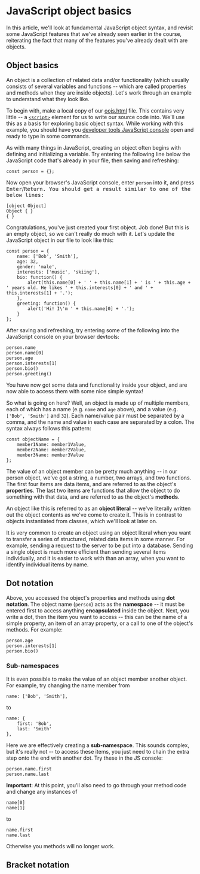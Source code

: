 # JavaScript object basics

In this article, we'll look at fundamental JavaScript object syntax, and revisit some JavaScript features that we've already seen earlier in the course, reiterating the fact that many of the features you've already dealt with are objects.

## Object basics

An object is a collection of related data and/or functionality (which usually consists of several variables and functions -- which are called properties and methods when they are inside objects). Let's work through an example to understand what they look like.

To begin with, make a local copy of our [oojs.html](https://github.com/mdn/learning-area/blob/master/javascript/oojs/introduction/oojs.html) file. This contains very little -- a [`<script>`](https://developer.mozilla.org/en-US/docs/Web/HTML/Element/script) element for us to write our source code into. We'll use this as a basis for exploring basic object syntax. While working with this example, you should have you [developer tools JavaScript console](https://developer.mozilla.org/en-US/docs/Learn/Common_questions/What_are_browser_developer_tools#the_javascript_console) open and ready to type in some commands.

As with many things in JavaScript, creating an object often begins with defining and initializing a variable. Try entering the following line below the JavaScript code that's already in your file, then saving and refreshing:
```
const person = {};
```
Now open your browser's JavaScript console, enter `person` into it, and press <kbd>Enter</kbd>/<kbd>Return<kbd>. You should get a result similar to one of the below lines:
```
[object Object]
Object { }
{ }
```
Congratulations, you've just created your first object. Job done! But this is an empty object, so we can't really do much with it. Let's update the JavaScript object in our file to look like this:
```
const person = {
    name: ['Bob', 'Smith'],
    age: 32,
    gender: 'male',
    interests: ['music', 'skiing'],
    bio: function() {
        alert(this.name[0] + ' ' + this.name[1] + ' is ' + this.age + ' years old. He likes ' + this.interests[0] + ' and ' + this.interests[1] + '.');
    },
    greeting: function() {
        alert('Hi! I\'m ' + this.name[0] + '.');
    }
};
```
After saving and refreshing, try entering some of the following into the JavaScript console on your browser devtools:
```
person.name
person.name[0]
person.age
person.interests[1]
person.bio()
person.greeting()
```
You have now got some data and functionality inside your object, and are now able to access them with some nice simple syntax!

So what is going on here? Well, an object is made up of multiple members, each of which has a name (e.g. `name` and `age` above), and a value (e.g. `['Bob', 'Smith']` and `32`). Each name/value pair must be separated by a comma, and the name and value in each case are separated by a colon. The syntax always follows this pattern:
```
const objectName = {
    member1Name: member1Value,
    member2Name: member2Value,
    member3Name: member3Value
};
```
The value of an object member can be pretty much anything -- in our person object, we've got a string, a number, two arrays, and two functions. The first four items are data items, and are referred to as the object's **properties**. The last two items are functions that allow the object to do something with that data, and are referred to as the object's **methods**.

An object like this is referred to as an **object literal** -- we've literally written out the object contents as we've come to create it. This is in contrast to objects instantiated from classes, which we'll look at later on.

It is very common to create an object using an object literal when you want to transfer a series of structured, related data items in some manner. For example, sending a request to the server to be put into a database. Sending a single object is much more efficient than sending several items individually, and it is easier to work with than an array, when you want to identify individual items by name.

## Dot notation

Above, you accessed the object's properties and methods using **dot notation**. The object name (`person`) acts as the **namespace** -- it must be entered first to access anything **encapsulated** inside the object. Next, you write a dot, then the item you want to access -- this can be the name of a simple property, an item of an array property, or a call to one of the object's methods. For example:
```
person.age
person.interests[1]
person.bio()
```

### Sub-namespaces

It is even possible to make the value of an object member another object. For example, try changing the name member from
```
name: ['Bob', 'Smith'],
```
to
```
name: {
    first: 'Bob',
    last: 'Smith'
},
```
Here we are effectively creating a **sub-namespace**. This sounds complex, but it's really not -- to access these items, you just need to chain the extra step onto the end with another dot. Try these in the JS console:
```
person.name.first
person.name.last
```
**Important**: At this point, you'll also need to go through your method code and change any instances of
```
name[0]
name[1]
```
to
```
name.first
name.last
```
Otherwise you methods will no longer work.

## Bracket notation